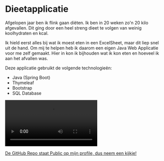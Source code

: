 # Dieetapplicatie
Afgelopen jaar ben ik flink gaan diëten. Ik ben in 20 weken zo'n 20 kilo afgevallen. Dit ging door een heel streng dieet te volgen van weinig koolhydraten en kcal. 

Ik hield eerst alles bij wat ik moest eten in een ExcelSheet, maar dit liep snel uit de hand. Om mij te helpen heb ik daarom een eigen Java Web Applicatie voor me zelf gemaakt. Hier in kon ik bijhouden wat ik kon eten en hoeveel ik aan het afvallen was. 

Deze applicatie gebruikt de volgende technologieën:
 - Java (Spring Boot)
 - Thymeleaf
 - Bootstrap
 - SQL Database
 
![](/DieetApplicatie/DieetApplicatieDemo.webm)

[De GitHub Repo staat Public op mijn profile, dus neem een kijkje!](https://github.com/michieljmmaas/Keto-Michiel )


